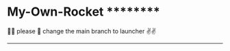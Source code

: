 # My-Own-Rocket  ********

🌵🌵 please 🙏 change the main branch to launcher ✌✌

****************************
